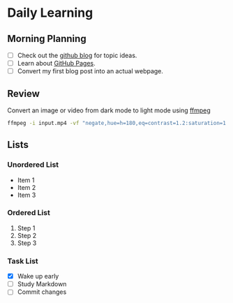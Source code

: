 # Daily Learning
## Morning Planning

- [ ] Check out the [github blog](https://github.blog/) for topic ideas.
- [ ] Learn about [GitHub Pages](https://skills.github.com/#first-day-on-github).
- [ ] Convert my first blog post into an actual webpage.

## Review

Convert an image or video from dark mode to light mode using [ffmpeg](https://www.ffmpeg.org)

```bash
ffmpeg -i input.mp4 -vf "negate,hue=h=180,eq=contrast=1.2:saturation=1.1" output.mp4
```

## Lists

### Unordered List

- Item 1
- Item 2
- Item 3

### Ordered List

1. Step 1
1. Step 2
1. Step 3

### Task List

- [x] Wake up early
- [ ] Study Markdown
- [ ] Commit changes
